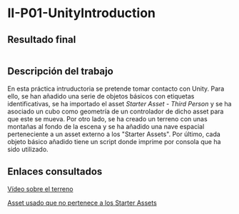 # II-P01-UnityIntroduction

## Resultado final

![]()

## Descripción del trabajo

En esta práctica intruductoria se pretende tomar contacto con Unity. Para ello, se han añadido una serie de objetos básicos con etiquetas identificativas, se ha importado el asset *Starter Asset - Third Person* y se ha asociado un cubo como geometría de un controlador de dicho asset para que este se mueva. Por otro lado, se ha creado un terreno con unas montañas al fondo de la escena y se ha añadido una nave espacial perteneciente a un asset externo a los "Starter Assets". Por último, cada objeto básico añadido tiene un script donde imprime por consola que ha sido utilizado.  

## Enlaces consultados

[Vídeo sobre el terreno](https://www.youtube.com/watch?v=z2h7E_Yx_Ow)  

[Asset usado que no pertenece a los Starter Assets](https://assetstore.unity.com/packages/3d/vehicles/space/federation-corvette-f3-79860)
